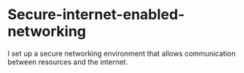 # Secure-internet-enabled-networking
I set up a secure networking environment that allows communication between resources and the internet.
